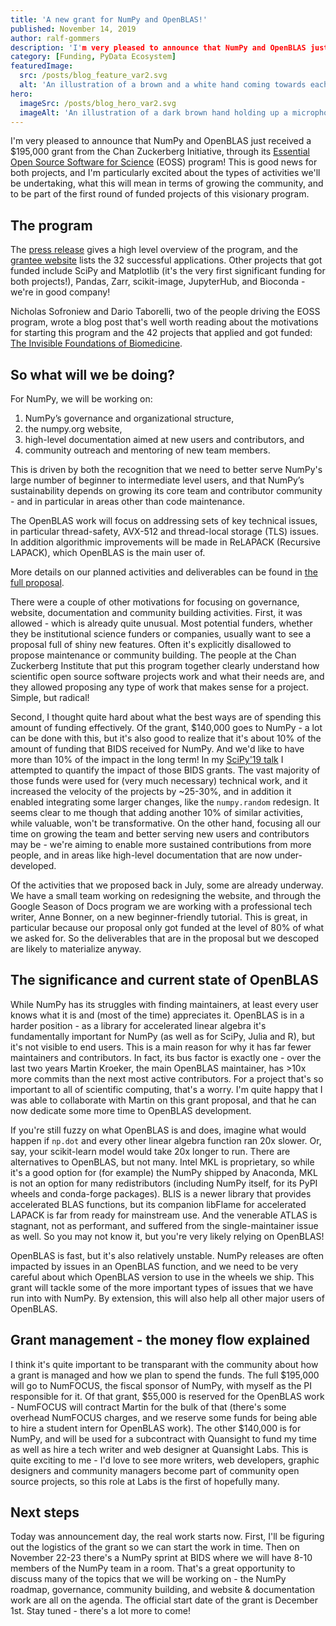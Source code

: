 ```yaml
---
title: 'A new grant for NumPy and OpenBLAS!'
published: November 14, 2019
author: ralf-gommers
description: 'I'm very pleased to announce that NumPy and OpenBLAS just received a $195,000 grant from the Chan Zuckerberg Initiative, through its Essential Open Source Software for Science (EOSS) program! '
category: [Funding, PyData Ecosystem]
featuredImage:
  src: /posts/blog_feature_var2.svg
  alt: 'An illustration of a brown and a white hand coming towards each other to pass a business card with the logo of Quansight Labs.'
hero:
  imageSrc: /posts/blog_hero_var2.svg
  imageAlt: 'An illustration of a dark brown hand holding up a microphone, with some graphical elements highlighting the top of the microphone.'
---
```


I'm very pleased to announce that NumPy and OpenBLAS just received a $195,000 grant from
the Chan Zuckerberg Initiative, through its
[Essential Open Source Software for Science](https://chanzuckerberg.com/rfa/essential-open-source-software-for-science/)
(EOSS) program! This is good news for both projects, and I'm particularly excited about
the types of activities we'll be undertaking, what this will mean in terms of growing
the community, and to be part of the first round of funded projects of this visionary program.

## The program

The [press release](https://chanzuckerberg.com/newsroom/chan-zuckerberg-initiative-awards-5-million-for-open-source-software-projects-essential-to-science/)
gives a high level overview of the program, and the
[grantee website](https://chanzuckerberg.com/eoss/proposals) lists the 32 successful applications.
Other projects that got funded include SciPy and Matplotlib (it's the very first
significant funding for both projects!), Pandas, Zarr, scikit-image, JupyterHub, and
Bioconda - we're in good company!

Nicholas Sofroniew and Dario Taborelli, two of the people driving the EOSS program, wrote
a blog post that's well worth reading about the motivations for starting this program and
the 42 projects that applied and got funded:
[The Invisible Foundations of Biomedicine](https://medium.com/@cziscience/4ab7f8d4f5dd).

## So what will we be doing?

For NumPy, we will be working on:

1. NumPy’s governance and organizational structure,
2. the numpy.org website,
3. high-level documentation aimed at new users and contributors, and
4. community outreach and mentoring of new team members.

This is driven by both the recognition that we need to better serve NumPy's
large number of beginner to intermediate level users, and that NumPy’s
sustainability depends on growing its core team and contributor community -
and in particular in areas other than code maintenance.

The OpenBLAS work will focus on addressing sets of key technical issues, in
particular thread-safety, AVX-512 and thread-local storage (TLS) issues. In
addition algorithmic improvements will be made in ReLAPACK (Recursive
LAPACK), which OpenBLAS is the main user of.

More details on our planned activities and deliverables can be found in
[the full proposal](https://figshare.com/articles/Proposal_NumPy_OpenBLAS_for_Chan_Zuckerberg_Initiative_EOSS_2019_round_1/10302167).

There were a couple of other motivations for focusing on governance, website,
documentation and community building activities. First, it was allowed -
which is already quite unusual. Most potential funders, whether they be
institutional science funders or companies, usually want to see a proposal
full of shiny new features. Often it's explicitly disallowed to propose
maintenance or community building. The people at the Chan Zuckerberg
Institute that put this program together clearly understand how scientific
open source software projects work and what their needs are, and they allowed
proposing any type of work that makes sense for a project. Simple, but
radical!

Second, I thought quite hard about what the best ways are of spending this
amount of funding effectively. Of the grant, $140,000 goes to NumPy - a lot
can be done with this, but it's also good to realize that it's about 10% of
the amount of funding that BIDS received for NumPy. And we'd like to have
more than 10% of the impact in the long term! In my
[SciPy'19 talk](https://www.slideshare.net/RalfGommers/inside-numpy-preparing-for-the-next-decade)
I attempted to quantify the impact of those BIDS grants. The vast majority of
those funds were used for (very much necessary) technical work, and it
increased the velocity of the projects by ~25-30%, and in addition it enabled
integrating some larger changes, like the `numpy.random` redesign. It seems
clear to me though that adding another 10% of similar activities, while valuable,
won't be transformative. On the other hand, focusing all our time
on growing the team and better serving new users and contributors may be -
we're aiming to enable more sustained contributions from more people, and in
areas like high-level documentation that are now under-developed.

Of the activities that we proposed back in July, some are already underway.
We have a small team working on redesigning the website, and through the
Google Season of Docs program we are working with a professional tech writer,
Anne Bonner, on a new beginner-friendly tutorial. This is great, in
particular because our proposal only got funded at the level of 80% of what
we asked for. So the deliverables that are in the proposal but we descoped
are likely to materialize anyway.

## The significance and current state of OpenBLAS

While NumPy has its struggles with finding maintainers, at least every user
knows what it is and (most of the time) appreciates it. OpenBLAS is in a harder
position - as a library for accelerated linear algebra it's fundamentally important
for NumPy (as well as for SciPy, Julia and R), but it's not visible to end users.
This is a main reason for why it has far fewer maintainers and contributors.
In fact, its bus factor is exactly one - over the last two years Martin
Kroeker, the main OpenBLAS maintainer, has >10x more commits than the next
most active contributors. For a project that's so important to all of
scientific computing, that's a worry. I'm quite happy that I was able to
collaborate with Martin on this grant proposal, and that he can now dedicate
some more time to OpenBLAS development.

If you're still fuzzy on what OpenBLAS is and does, imagine what would happen if
`np.dot` and every other linear algebra function ran 20x slower. Or, say,
your scikit-learn model would take 20x longer to run. There are alternatives
to OpenBLAS, but not many. Intel MKL is proprietary, so while it's a good
option for (for example) the NumPy shipped by Anaconda, MKL is not an option
for many redistributors (including NumPy itself, for its PyPI wheels and
conda-forge packages). BLIS is a newer library that provides accelerated BLAS
functions, but its companion libFlame for accelerated LAPACK is far from
ready for mainstream use. And the venerable ATLAS is stagnant, not as performant,
and suffered from the single-maintainer issue as well. So you may not know it,
but you're very likely relying on OpenBLAS!

OpenBLAS is fast, but it's also relatively unstable. NumPy releases are
often impacted by issues in an OpenBLAS function, and we need to be very
careful about which OpenBLAS version to use in the wheels we ship. This grant
will tackle some of the more important types of issues that we have run into
with NumPy. By extension, this will also help all other major users of OpenBLAS.

## Grant management - the money flow explained

I think it's quite important to be transparant with the community about how a grant
is managed and how we plan to spend the funds. The full $195,000 will go to NumFOCUS,
the fiscal sponsor of NumPy, with myself as the PI responsible for it. Of
that grant, $55,000 is reserved for the OpenBLAS work - NumFOCUS will
contract Martin for the bulk of that (there's some overhead NumFOCUS charges,
and we reserve some funds for being able to hire a student intern for
OpenBLAS work). The other $140,000 is for NumPy, and will be used for a
subcontract with Quansight to fund my time as well as hire a tech writer and web
designer at Quansight Labs. This is quite exciting to me - I'd love to see more
writers, web developers, graphic designers and community managers become part of
community open source projects, so this role at Labs is the first of hopefully many.

## Next steps

Today was announcement day, the real work starts now. First, I'll be figuring out
the logistics of the grant so we can start the work in time. Then on November 22-23
there's a NumPy sprint at BIDS where we will have 8-10 members of the NumPy team in
a room. That's a great opportunity to discuss many of the topics that we will be
working on - the NumPy roadmap, governance, community building, and website & documentation
work are all on the agenda. The official start date of the grant is December 1st.
Stay tuned - there's a lot more to come!
